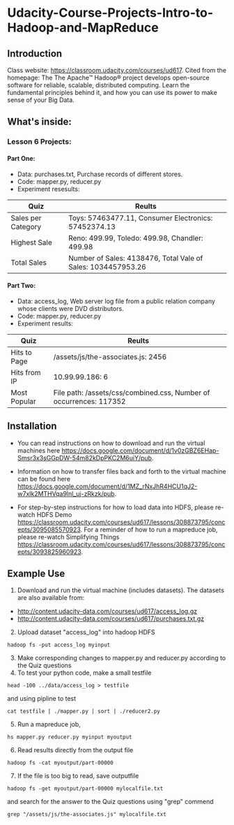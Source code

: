 # Udacity-Course-Projects-Intro-to-Hadoop-and-MapReduce
## Introduction
Class website: https://classroom.udacity.com/courses/ud617. Cited from the homepage: 
The The Apache™ Hadoop® project develops open-source software for reliable, scalable, distributed computing. Learn the fundamental principles behind it, and how you can use its power to make sense of your Big Data.

## What's inside:
### Lesson 6 Projects:
 #### Part One: 
  * Data: purchases.txt, Purchase records of different stores.
  * Code: mapper.py, reducer.py
  * Experiment resesults:
  
  |       Quiz        |    Reults       |
  |-------------------|-----------------|
  |Sales per Category |  Toys: 57463477.11, Consumer Electronics: 57452374.13 |
  | Highest Sale |Reno: 499.99, Toledo: 499.98, Chandler: 499.98|
  | Total Sales | Number of Sales: 4138476, Total Vale of Sales: 1034457953.26|
  
 #### Part Two: 
  * Data: access_log, Web server log file from a public relation company whose clients were DVD distributors.
  * Code: mapper.py, reducer.py
  * Experiment results:
  
  |       Quiz        |    Reults       |
  |-------------------|-----------------|
  | Hits to Page | /assets/js/the-associates.js: 2456  |
  | Hits from IP | 10.99.99.186: 6 |
  | Most Popular | File path: /assets/css/combined.css, Number of occurrences: 117352|

## Installation
* You can read instructions on how to download and run the virtual machines here https://docs.google.com/document/d/1v0zGBZ6EHap-Smsr3x3sGGpDW-54m82kDpPKC2M6uiY/pub.

* Information on how to transfer files back and forth to the virtual machine can be found here https://docs.google.com/document/d/1MZ_rNxJhR4HCU1qJ2-w7xlk2MTHVqa9lnl_uj-zRkzk/pub.

* For step-by-step instructions for how to load data into HDFS, please re-watch HDFS Demo https://classroom.udacity.com/courses/ud617/lessons/308873795/concepts/3095085570923. For a reminder of how to run a mapreduce job, please re-watch Simplifying Things https://classroom.udacity.com/courses/ud617/lessons/308873795/concepts/3093825960923.

## Example Use
1. Download and run the virtual machine (includes datasets). The datasets are also available from:
* http://content.udacity-data.com/courses/ud617/access_log.gz
* http://content.udacity-data.com/courses/ud617/purchases.txt.gz
2. Upload dataset "access_log" into hadoop HDFS 
```
hadoop fs -put access_log myinput
```
3. Make corresponding changes to mapper.py and reducer.py according to the Quiz questions
4. To test your python code, make a small testfile
```
head -100 ../data/access_log > testfile
```
and using pipline to test
```
cat testfile | ./mapper.py | sort | ./reducer2.py
```
5. Run a mapreduce job, 
```
hs mapper.py reducer.py myinput myoutput
```
6. Read results directly from the output file
```
hadoop fs -cat myoutput/part-00000
```
7. If the file is too big to read, save outputfile
```
hadoop fs -get myoutput/part-00000 mylocalfile.txt
```
and search for the answer to the Quiz questions using "grep" commend
```
grep "/assets/js/the-associates.js" mylocalfile.txt
```
